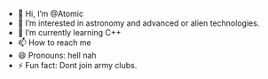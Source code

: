 - 👋 Hi, I’m @Atomic
- 👀 I’m interested in astronomy and advanced or alien technologies.
- 🌱 I’m currently learning C++
- 📫 How to reach me 
- 😄 Pronouns: hell nah
- ⚡ Fun fact: Dont join army clubs.

<!---
Mckelloj/Mckelloj is a ✨ special ✨ repository because its `README.md` (this file) appears on your GitHub profile.
You can click the Preview link to take a look at your changes.
--->
